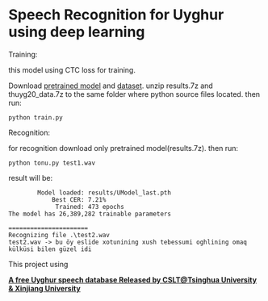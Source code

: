 # Speech Recognition for Uyghur using deep learning
Training:

this model using CTC loss for training.

Download [pretrained model](https://github.com/gheyret/uyghur-asr-ctc/releases/download/data/results.7z) and [dataset](https://github.com/gheyret/uyghur-asr-ctc/releases/download/data/thuyg20_data.7z).
unzip results.7z and thuyg20_data.7z to the same folder where python source files located. then run:
```
python train.py
```

Recognition:

for recognition download only pretrained model(results.7z). then run:

```
python tonu.py test1.wav 
```
result will be:
```
        Model loaded: results/UModel_last.pth
            Best CER: 7.21%
             Trained: 473 epochs
The model has 26,389,282 trainable parameters

======================
Recognizing file .\test2.wav
test2.wav -> bu öy eslide xotunining xush tebessumi oghlining omaq külküsi bilen güzel idi
```

This project using 

[**A free Uyghur speech database Released by CSLT@Tsinghua University & Xinjiang University**](http://www.openslr.org/22/)

